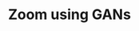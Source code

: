 ---
layout: page
title: Zoom using GANs
description: zoom in and out of images by manipulating latent space of GANs
img: assets/img/Zoom.png
redirect: https://drive.google.com/file/d/16-vrckCKaI0ikqX06bJJCUUOCSZu_m6O/view?usp=drive_link
importance: 3
category: university
---